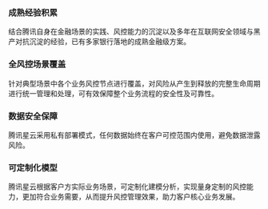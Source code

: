 ### 成熟经验积累
结合腾讯自身在金融场景的实践、风控能力的沉淀以及多年在互联网安全领域与黑产对抗沉淀的经验，已有多家银行落地的成熟金融级方案。

### 全风控场景覆盖
针对典型场景中各个业务风控节点进行覆盖，对风险从产生到释放的完整生命周期进行统一管理和处理，可有效保障整个业务流程的安全性及可靠性。

### 数据安全保障
腾讯星云采用私有部署模式，任何数据始终在客户可控范围内使用，避免数据泄露风险。

### 可定制化模型
腾讯星云根据客户方实际业务场景，可定制化建模分析，实现量身定制的风控能力，更加符合业务需要，从而提升风控管理效果，助力客户核心业务发展。
